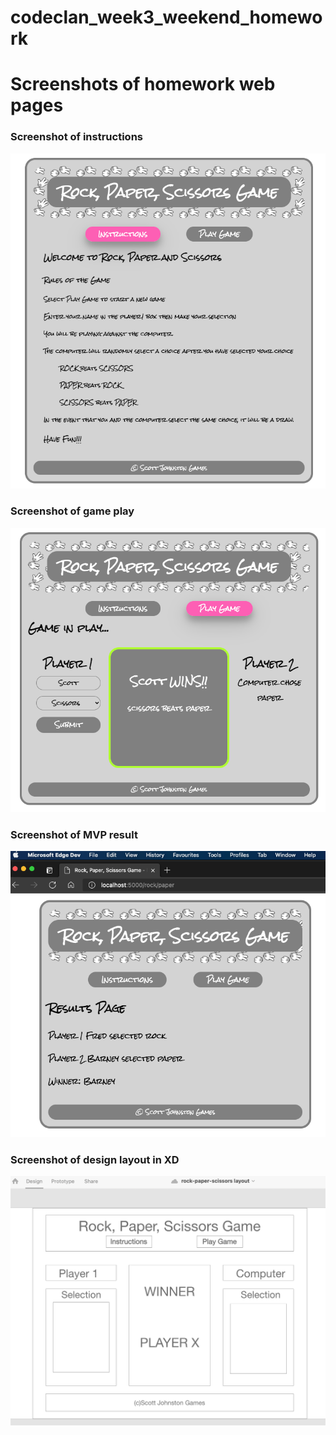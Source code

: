 # codeclan_week3_weekend_homework
<h1>Screenshots of homework web pages</h1>

<h3>Screenshot of instructions</h3>

<img src="rock_paper_scissors/app/static/images/screenshot-instructions.png">

<h3>Screenshot of game play</h3>

<img src="rock_paper_scissors/app/static/images/screenshot-gameplay.png">

<h3>Screenshot of MVP result</h3>
<img src="rock_paper_scissors/app/static/images/screenshot-mvp-result.png">

<h3>Screenshot of design layout in XD</h3>
<img src="rock_paper_scissors/app/static/images/screenshot-design-layout-xd.png">
